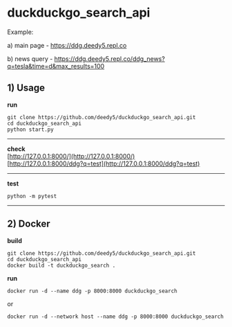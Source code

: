 #  duckduckgo_search_api
Example:

a) main page - https://ddg.deedy5.repl.co

b) news query - https://ddg.deedy5.repl.co/ddg_news?q=tesla&time=d&max_results=100
## 1) Usage
**run**
```python3
git clone https://github.com/deedy5/duckduckgo_search_api.git
cd duckduckgo_search_api
python start.py
```
___
**check**</br>
[http://127.0.0.1:8000/](http://127.0.0.1:8000/)</br>
[http://127.0.0.1:8000/ddg?q=test](http://127.0.0.1:8000/ddg?q=test)

___
**test**
```python3
python -m pytest
```
___
## 2) Docker
**build**
```python3
git clone https://github.com/deedy5/duckduckgo_search_api.git
cd duckduckgo_search_api
docker build -t duckduckgo_search .
```

**run**
```python3
docker run -d --name ddg -p 8000:8000 duckduckgo_search
```
or
```python3
docker run -d --network host --name ddg -p 8000:8000 duckduckgo_search
```
